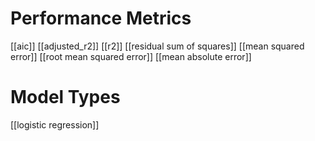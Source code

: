 # Performance Metrics

[[aic]]
[[adjusted_r2]]
[[r2]]
[[residual sum of squares]]
[[mean squared error]]
[[root mean squared error]]
[[mean absolute error]]

# Model Types
[[logistic regression]]